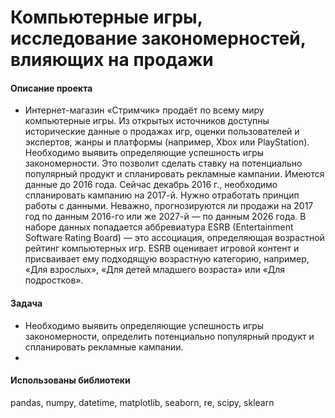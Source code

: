 # Компьютерные игры, исследование закономерностей, влияющих на продажи

#### Описание проекта
- Интернет-магазин «Стримчик» продаёт по всему миру компьютерные игры. Из открытых источников доступны исторические данные о продажах игр, оценки пользователей и экспертов, жанры и платформы (например, Xbox или PlayStation). Необходимо выявить определяющие успешность игры закономерности. Это позволит сделать ставку на потенциально популярный продукт и спланировать рекламные кампании.
Имеются данные до 2016 года. Сейчас декабрь 2016 г., необходимо спланировать кампанию на 2017-й. Нужно отработать принцип работы с данными. Неважно, прогнозируются ли продажи на 2017 год по данным 2016-го или же 2027-й — по данным 2026 года.
В наборе данных попадается аббревиатура ESRB (Entertainment Software Rating Board) — это ассоциация, определяющая возрастной рейтинг компьютерных игр. ESRB оценивает игровой контент и присваивает ему подходящую возрастную категорию, например, «Для взрослых», «Для детей младшего возраста» или «Для подростков».

#### Задача
- Необходимо выявить определяющие успешность игры закономерности, определить потенциально популярный продукт и спланировать рекламные кампании.
- 
#### Использованы библиотеки
pandas, numpy, datetime, matplotlib, seaborn, re, scipy, sklearn
